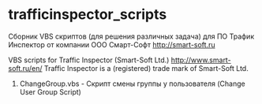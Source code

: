 # trafficinspector_scripts

Сборник VBS скриптов (для решения различных задача) для ПО Трафик Инспектор от компании ООО Смарт-Софт http://smart-soft.ru


VBS scripts for Traffic Inspector (Smart-Soft Ltd.) http://www.smart-soft.ru/en/
Traffic Inspector is a (registered) trade mark of Smart-Soft Ltd. 


1. ChangeGroup.vbs - Скрипт смены группы у пользователя (Change User Group Script)

